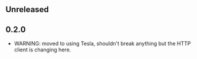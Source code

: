 ## Unreleased

## 0.2.0

- WARNING: moved to using Tesla, shouldn't break anything but the HTTP client is changing here.
